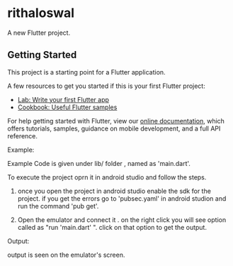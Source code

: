# rithaloswal

A new Flutter project.

## Getting Started

This project is a starting point for a Flutter application.

A few resources to get you started if this is your first Flutter project:

- [Lab: Write your first Flutter app](https://flutter.dev/docs/get-started/codelab)
- [Cookbook: Useful Flutter samples](https://flutter.dev/docs/cookbook)

For help getting started with Flutter, view our
[online documentation](https://flutter.dev/docs), which offers tutorials,
samples, guidance on mobile development, and a full API reference.

Example:

Example Code is given under lib/ folder , named as 'main.dart'.
 
 To execute the project oprn it in android studio and follow the steps.
 
  1. once you open the project in android studio enable the sdk for the project. if you get the errors go to 'pubsec.yaml' in android studion and run the command 'pub         get'.
 
  2. Open the emulator and connect it . on the right click you will see option called as "run 'main.dart' ".
        click on that option to get the output.
 
 Output:
 
 output is seen on the emulator's screen.
